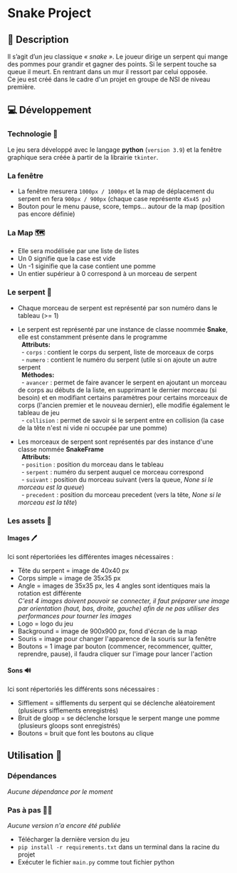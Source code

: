 # Snake Project

## 📰 Description
Il s’agit d’un jeu classique *« snake »*. Le joueur dirige un serpent qui mange des pommes pour grandir et gagner des points. Si le serpent touche sa queue il meurt. En rentrant dans un mur il ressort par celui opposée.  
Ce jeu est créé dans le cadre d'un projet en groupe de NSI de niveau première.

## 💻 Développement
### Technologie 🔧
Le jeu sera développé avec le langage **python** (`version 3.9`) et la fenêtre graphique sera créée à partir de la librairie `tkinter`.

### La fenêtre  
* La fenêtre mesurera `1000px / 1000px` et la map de déplacement du serpent en fera `900px / 900px` (chaque case représente `45x45 px`)
* Bouton pour le menu pause, score, temps... autour de la map (position pas encore définie)

### La Map 🗺️
* Elle sera modélisée par une liste de listes
* Un 0 signifie que la case est vide
* Un -1 siginifie que la case contient une pomme
* Un entier supérieur à 0 correspond à un morceau de serpent  

### Le serpent 🐍
* Chaque morceau de serpent est représenté par son numéro dans le tableau (>= 1)  
* Le serpent est représenté par une instance de classe noommée **Snake**, elle est constamment présente dans le programme  
&nbsp; **Attributs:**  
&nbsp; - `corps` : contient le corps du serpent, liste de morceaux de corps  
&nbsp; - `numero` : contient le numéro du serpent (utile si on ajoute un autre serpent  
&nbsp; **Méthodes:**  
&nbsp; - `avancer` : permet de faire avancer le serpent en ajoutant un morceau de corps au débuts de la liste, en supprimant le dernier morceau (si besoin) et en modifiant certains paramètres pour certains morceaux de corps (l'ancien premier et le nouveau dernier), elle modifie également le tableau de jeu  
&nbsp; - `collision` : permet de savoir si le serpent entre en collision (la case de la tête n'est ni vide ni occupée par une pomme)   

* Les morceaux de serpent sont représentés par des instance d'une classe nommée **SnakeFrame**  
&nbsp;  **Attributs:**   
&nbsp; - `position` : position du morceau dans le tableau  
&nbsp; - `serpent` : numéro du serpent auquel ce morceau correspond  
&nbsp; - `suivant` : position du morceau suivant (vers la queue, *None si le morceau est la queue*)  
&nbsp; - `precedent` : position du morceau precedent (vers la tête, *None si le morceau est la tête*)  

### Les assets 📂
#### Images 🖊️
Ici sont répertoriées les différentes images nécessaires :  
* Tête du serpent = image de 40x40 px  
* Corps simple = image de 35x35 px  
* Angle = images de 35x35 px, les 4 angles sont identiques mais la rotation est différente  
*C'est 4 images doivent pouvoir se connecter, il faut préparer une image par orientation (haut, bas, droite, gauche) afin de ne pas utiliser des performances pour tourner les images*  
* Logo = logo du jeu  
* Background = image de 900x900 px, fond d'écran de la map  
* Souris = image pour changer l'apparence de la souris sur la fenêtre  
* Boutons = 1 image par bouton (commencer, recommencer, quitter, reprendre, pause), il faudra cliquer sur l'image pour lancer l'action  

#### Sons 🔊
Ici sont répertoriés les différents sons nécessaires :  
* Sifflement = sifflements du serpent qui se déclenche aléatoirement (plusieurs sifflements enregistrés)  
* Bruit de gloop = se déclenche lorsque le serpent mange une pomme (plusieurs gloops sont enregistrés)  
* Boutons = bruit que font les boutons au clique  

## Utilisation 📱

### Dépendances
*Aucune dépendance por le moment*

### Pas à pas 🏃‍♂️
*Aucune version n'a encore été publiée*
* Télécharger la dernière version du jeu
* `pip install -r requirements.txt` dans un terminal dans la racine du projet
* Exécuter le fichier `main.py` comme tout fichier python
